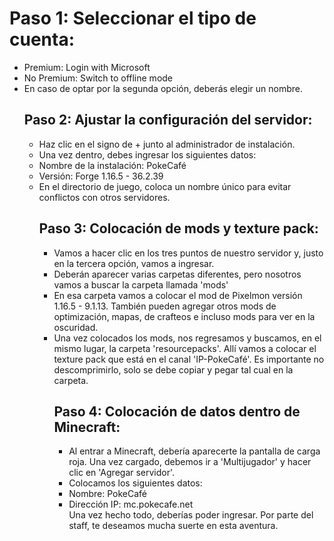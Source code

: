 <body>
    <main>
        <h1>Paso 1: Seleccionar el tipo de cuenta:</h1>
        <ul>
            <li>Premium: Login with Microsoft</li>
            <li>No Premium: Switch to offline mode</li>
            <li>En caso de optar por la segunda opción, deberás elegir un nombre.</li>
        <h2>Paso 2: Ajustar la configuración del servidor:</h2>
        <ul>
            <li>Haz clic en el signo de + junto al administrador de instalación.</li>
            <li>Una vez dentro, debes ingresar los siguientes datos:</li>
            <li>Nombre de la instalación: PokeCafé</li>
            <li>Versión: Forge 1.16.5 - 36.2.39</li>
            <li>En el directorio de juego, coloca un nombre único para evitar conflictos con otros servidores.</li>
        <h2>Paso 3: Colocación de mods y texture pack:</h2>
        <ul>
            <li>Vamos a hacer clic en los tres puntos de nuestro servidor y, justo en la tercera opción, vamos a ingresar.</li>
            <li>Deberán aparecer varias carpetas diferentes, pero nosotros vamos a buscar la carpeta llamada 'mods'</li>
            <li>En esa carpeta vamos a colocar el mod de Pixelmon versión 1.16.5 - 9.1.13. También pueden agregar otros mods de optimización, mapas, de crafteos e 
                incluso mods para ver en la oscuridad.</li>
            <li>Una vez colocados los mods, nos regresamos y buscamos, en el mismo lugar, la carpeta 'resourcepacks'. Allí vamos a colocar el texture pack que está
                 en el canal 'IP-PokeCafé'. Es importante no descomprimirlo, solo se debe copiar y pegar tal cual en la carpeta.</li>
        <h2>Paso 4: Colocación de datos dentro de Minecraft:</h2>
        <ul>
    <li>Al entrar a Minecraft, debería aparecerte la pantalla de carga roja. Una vez cargado, debemos ir a 'Multijugador' y hacer clic en 'Agregar servidor'.</li>
            <li>Colocamos los siguientes datos:</li>
            <li>Nombre: PokeCafé</li>
            <li>Dirección IP: mc.pokecafe.net</li>
          <!--  -->
            Una vez hecho todo, deberías poder ingresar. Por parte del staff, te deseamos mucha suerte en esta aventura.
